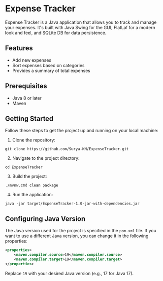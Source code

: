 # Expense Tracker

Expense Tracker is a Java application that allows you to track and manage your expenses. It's built with Java Swing for the GUI, FlatLaf for a modern look and feel, and SQLite DB for data persistence.

## Features

- Add new expenses
- Sort expenses based on categories
- Provides a summary of total expenses

## Prerequisites

- Java 8 or later
- Maven

## Getting Started

Follow these steps to get the project up and running on your local machine:

1. Clone the repository:
```
git clone https://github.com/Surya-KN/ExpenseTracker.git
```
2. Navigate to the project directory:
```
cd ExpenseTracker
```
3. Build the project:
```
./mvnw.cmd clean package
```
4. Run the application:
```
java -jar target/ExpenseTracker-1.0-jar-with-dependencies.jar
```

## Configuring Java Version

The Java version used for the project is specified in the `pom.xml` file. If you want to use a different Java version, you can change it in the following properties:

```xml
<properties>
    <maven.compiler.source>19</maven.compiler.source>
    <maven.compiler.target>19</maven.compiler.target>
</properties>
```

Replace `19` with your desired Java version (e.g., 17 for Java 17).
